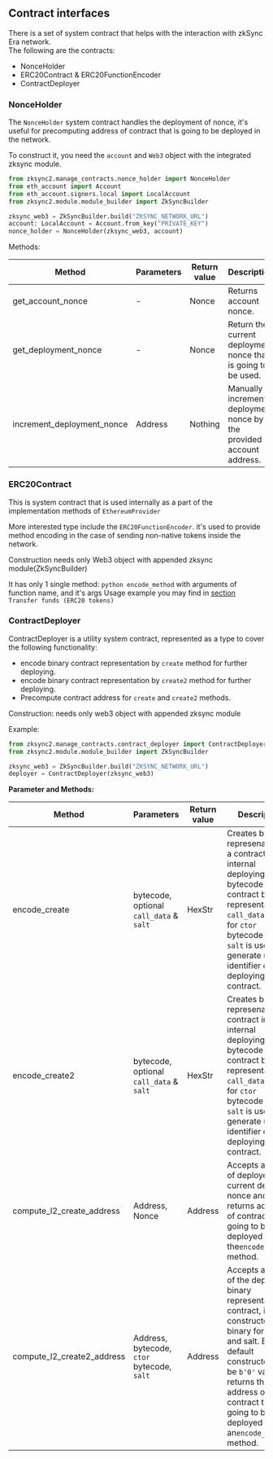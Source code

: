 
## Contract interfaces

There is a set of system contract that helps with the interaction with zkSync Era network.<br>
The following are the contracts:

* NonceHolder
* ERC20Contract & ERC20FunctionEncoder
* ContractDeployer




### NonceHolder

The `NonceHolder` system contract handles the deployment of nonce, it's useful for precomputing address of contract that is going to be deployed in the network.<br>

To construct it, you need the `account` and `Web3` object with the integrated zksync module.

```python
from zksync2.manage_contracts.nonce_holder import NonceHolder
from eth_account import Account
from eth_account.signers.local import LocalAccount
from zksync2.module.module_builder import ZkSyncBuilder

zksync_web3 = ZkSyncBuilder.build("ZKSYNC_NETWORK_URL")
account: LocalAccount = Account.from_key("PRIVATE_KEY")
nonce_holder = NonceHolder(zksync_web3, account)
```

Methods:

|  Method | Parameters | Return value |Description |
|---------|------------|--------------|------------|
|get_account_nonce | - | Nonce | Returns account nonce. |
|get_deployment_nonce | - | Nonce | Return the current deployment nonce that is going to be used. |
|increment_deployment_nonce| Address | Nothing | Manually increments deployment nonce by the provided account address. | 


### ERC20Contract

This is system contract that is used internally as a part of the implementation methods of `EthereumProvider`<br>

More interested type include the `ERC20FunctionEncoder`. it's used to provide method encoding in the case of sending non-native tokens inside the network.

Construction needs only Web3 object with appended zksync module(ZkSyncBuilder)

It has only 1 single method: `python encode_method` with arguments of function name, and it's args
Usage example you may find in [section](#examples) `Transfer funds (ERC20 tokens)`   


### ContractDeployer

ContractDeployer is a utility system contract, represented as a type to cover the following functionality:

* encode binary contract representation by `create` method for further deploying.
* encode binary contract representation by `create2` method for further deploying.
* Precompute contract address for `create` and `create2` methods.

Construction: needs only web3 object with appended zksync module


Example:
```python
from zksync2.manage_contracts.contract_deployer import ContractDeployer
from zksync2.module.module_builder import ZkSyncBuilder

zksync_web3 = ZkSyncBuilder.build("ZKSYNC_NETWORK_URL")
deployer = ContractDeployer(zksync_web3)
```

**Parameter and Methods:**

| Method                    | Parameters                                  | Return value | Description                                                                                                                                                                                                                                          |
|---------------------------|---------------------------------------------|--------------|------------------------------------------------------------------------------------------------------------------------------------------------------------------------------------------------------------------------------------------------------|
| encode_create             | bytecode, optional `call_data` & `salt`     | HexStr  | Creates binary represenation of a contract in an internal deploying format.<br/> bytecode - contract binary representation, `call_data` is used for `ctor` bytecode only, `salt` is used to generate unique identifier of deploying contract.                                         |
| encode_create2            | bytecode, optional `call_data` & `salt`     | HexStr  | Creates binary represenation of contract in an internal deploying format.<br/> bytecode - contract binary representation, `call_data` is used for `ctor` bytecode only, `salt` is used to generate unique identifier of deploying contract.                     |
 | compute_l2_create_address | Address, Nonce                              | Address | Accepts address of deployer and current deployed nonce and returns address of contract that is going to be deployed by the`encode_create` method.                                                                                                        |
| compute_l2_create2_address | Address, bytecode, `ctor` bytecode, `salt` | Address | Accepts address of the deployer, binary representation of contract, it's constructor in binary format and salt. By default constructor can be `b'0'` value. It returns the address of the contract that is going to be deployed by an`encode_create2` method. |

